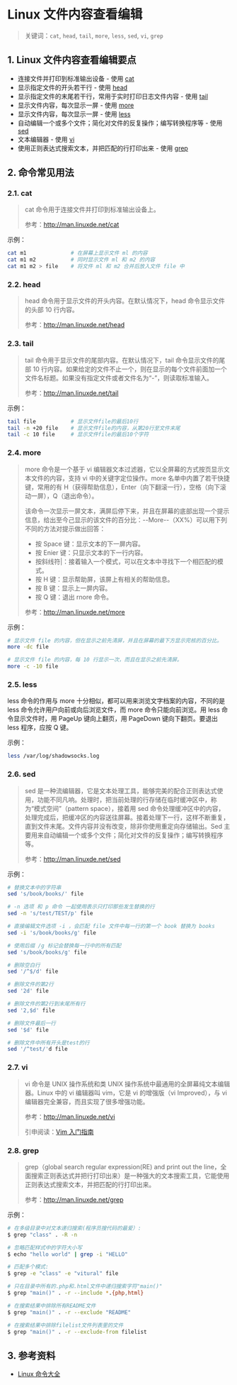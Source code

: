 # Linux 文件内容查看编辑

> 关键词：`cat`, `head`, `tail`, `more`, `less`, `sed`, `vi`, `grep`

## 1. Linux 文件内容查看编辑要点

- 连接文件并打印到标准输出设备 - 使用 [cat](#cat)
- 显示指定文件的开头若干行 - 使用 [head](#head)
- 显示指定文件的末尾若干行，常用于实时打印日志文件内容 - 使用 [tail](#tail)
- 显示文件内容，每次显示一屏 - 使用 [more](#more)
- 显示文件内容，每次显示一屏 - 使用 [less](#less)
- 自动编辑一个或多个文件；简化对文件的反复操作；编写转换程序等 - 使用 [sed](#sed)
- 文本编辑器 - 使用 [vi](#vi)
- 使用正则表达式搜索文本，并把匹配的行打印出来 - 使用 [grep](#grep)

## 2. 命令常见用法

### 2.1. cat

> cat 命令用于连接文件并打印到标准输出设备上。
>
> 参考：http://man.linuxde.net/cat

示例：

```bash
cat m1              # 在屏幕上显示文件 ml 的内容
cat m1 m2           # 同时显示文件 ml 和 m2 的内容
cat m1 m2 > file    # 将文件 ml 和 m2 合并后放入文件 file 中
```

### 2.2. head

> head 命令用于显示文件的开头内容。在默认情况下，head 命令显示文件的头部 10 行内容。
>
> 参考：http://man.linuxde.net/head

### 2.3. tail

> tail 命令用于显示文件的尾部内容。在默认情况下，tail 命令显示文件的尾部 10 行内容。如果给定的文件不止一个，则在显示的每个文件前面加一个文件名标题。如果没有指定文件或者文件名为“-”，则读取标准输入。
>
> 参考：http://man.linuxde.net/tail

示例：

```bash
tail file           # 显示文件file的最后10行
tail -n +20 file    # 显示文件file的内容，从第20行至文件末尾
tail -c 10 file     # 显示文件file的最后10个字符
```

### 2.4. more

> more 命令是一个基于 vi 编辑器文本过滤器，它以全屏幕的方式按页显示文本文件的内容，支持 vi 中的关键字定位操作。more 名单中内置了若干快捷键，常用的有 H（获得帮助信息），Enter（向下翻滚一行），空格（向下滚动一屏），Q（退出命令）。
>
> 该命令一次显示一屏文本，满屏后停下来，并且在屏幕的底部出现一个提示信息，给出至今己显示的该文件的百分比：--More--（XX%）可以用下列不同的方法对提示做出回答：
>
> - 按 Space 键：显示文本的下一屏内容。
> - 按 Enier 键：只显示文本的下一行内容。
> - 按斜线符|：接着输入一个模式，可以在文本中寻找下一个相匹配的模式。
> - 按 H 键：显示帮助屏，该屏上有相关的帮助信息。
> - 按 B 键：显示上一屏内容。
> - 按 Q 键：退出 rnore 命令。
>
> 参考：http://man.linuxde.net/more

示例：

```bash
# 显示文件 file 的内容，但在显示之前先清屏，并且在屏幕的最下方显示完核的百分比。
more -dc file

# 显示文件 file 的内容，每 10 行显示一次，而且在显示之前先清屏。
more -c -10 file
```

### 2.5. less

less 命令的作用与 more 十分相似，都可以用来浏览文字档案的内容，不同的是 less 命令允许用户向前或向后浏览文件，而 more 命令只能向前浏览。用 less 命令显示文件时，用 PageUp 键向上翻页，用 PageDown 键向下翻页。要退出 less 程序，应按 Q 键。

示例：

```bash
less /var/log/shadowsocks.log
```

### 2.6. sed

> sed 是一种流编辑器，它是文本处理工具，能够完美的配合正则表达式使用，功能不同凡响。处理时，把当前处理的行存储在临时缓冲区中，称为“模式空间”（pattern space），接着用 sed 命令处理缓冲区中的内容，处理完成后，把缓冲区的内容送往屏幕。接着处理下一行，这样不断重复，直到文件末尾。文件内容并没有改变，除非你使用重定向存储输出。Sed 主要用来自动编辑一个或多个文件；简化对文件的反复操作；编写转换程序等。
>
> 参考：http://man.linuxde.net/sed

示例：

```bash
# 替换文本中的字符串
sed 's/book/books/' file

# -n 选项 和 p 命令 一起使用表示只打印那些发生替换的行
sed -n 's/test/TEST/p' file

# 直接编辑文件选项 -i ，会匹配 file 文件中每一行的第一个 book 替换为 books
sed -i 's/book/books/g' file

# 使用后缀 /g 标记会替换每一行中的所有匹配
sed 's/book/books/g' file

# 删除空白行
sed '/^$/d' file

# 删除文件的第2行
sed '2d' file

# 删除文件的第2行到末尾所有行
sed '2,$d' file

# 删除文件最后一行
sed '$d' file

# 删除文件中所有开头是test的行
sed '/^test/'d file
```

### 2.7. vi

> vi 命令是 UNIX 操作系统和类 UNIX 操作系统中最通用的全屏幕纯文本编辑器。Linux 中的 vi 编辑器叫 vim，它是 vi 的增强版（vi Improved），与 vi 编辑器完全兼容，而且实现了很多增强功能。
>
> 参考：http://man.linuxde.net/vi
>
> 引申阅读：[Vim 入门指南](https://github.com/dunwu/OS/blob/master/docs/vim.md)

### 2.8. grep

> grep（global search regular expression(RE) and print out the line，全面搜索正则表达式并把行打印出来）是一种强大的文本搜索工具，它能使用正则表达式搜索文本，并把匹配的行打印出来。
>
> 参考：http://man.linuxde.net/grep

示例：

```bash
# 在多级目录中对文本递归搜索(程序员搜代码的最爱）:
$ grep "class" . -R -n

# 忽略匹配样式中的字符大小写
$ echo "hello world" | grep -i "HELLO"

# 匹配多个模式:
$ grep -e "class" -e "vitural" file

# 只在目录中所有的.php和.html文件中递归搜索字符"main()"
$ grep "main()" . -r --include *.{php,html}

# 在搜索结果中排除所有README文件
$ grep "main()" . -r --exclude "README"

# 在搜索结果中排除filelist文件列表里的文件
$ grep "main()" . -r --exclude-from filelist
```

## 3. 参考资料

- [Linux 命令大全](http://man.linuxde.net/)
